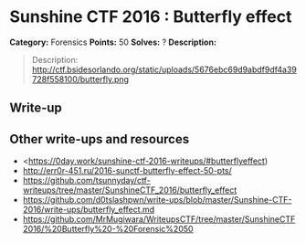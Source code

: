 # Sunshine CTF 2016 : Butterfly effect

**Category:** Forensics
**Points:** 50
**Solves:** ?
**Description:**

> Description: http://ctf.bsidesorlando.org/static/uploads/5676ebc69d9abdf9df4a39728f558100/butterfly.png
>

## Write-up

<TODO>

## Other write-ups and resources

* <https://0day.work/sunshine-ctf-2016-writeups/#butterflyeffect)
* <http://err0r-451.ru/2016-sunctf-butterfly-effect-50-pts/>
* <https://github.com/tsunnyday/ctf-writeups/tree/master/SunshineCTF_2016/butterfly_effect>
* <https://github.com/d0tslashpwn/write-ups/blob/master/Sunshine-CTF-2016/write-ups/butterfly_effect.md>
* <https://github.com/MrMugiwara/WriteupsCTF/tree/master/SunshineCTF2016/%20Butterfly%20-%20Forensic%2050>
